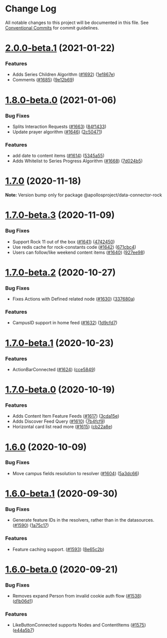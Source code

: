 # Change Log

All notable changes to this project will be documented in this file.
See [Conventional Commits](https://conventionalcommits.org) for commit guidelines.

# [2.0.0-beta.1](https://github.com/apollosproject/apollos-apps/compare/v2.0.0-beta.0...v2.0.0-beta.1) (2021-01-22)


### Features

* Adds Series Children Algorithm ([#1692](https://github.com/apollosproject/apollos-apps/issues/1692)) ([1ef867e](https://github.com/apollosproject/apollos-apps/commit/1ef867e7f7e6c96c0d9c92072c3e095ae129619a))
* Comments ([#1685](https://github.com/apollosproject/apollos-apps/issues/1685)) ([9e12b69](https://github.com/apollosproject/apollos-apps/commit/9e12b69d167f12fa42df2937cf636191b9653cb4))





# [1.8.0-beta.0](https://github.com/apollosproject/apollos-apps/compare/v1.7.0...v1.8.0-beta.0) (2021-01-06)


### Bug Fixes

* Splits Interaction Requests ([#1663](https://github.com/apollosproject/apollos-apps/issues/1663)) ([84f1433](https://github.com/apollosproject/apollos-apps/commit/84f1433))
* Update prayer algorithm  ([#1646](https://github.com/apollosproject/apollos-apps/issues/1646)) ([2c50471](https://github.com/apollosproject/apollos-apps/commit/2c50471))


### Features

* add date to content items ([#1614](https://github.com/apollosproject/apollos-apps/issues/1614)) ([5345a55](https://github.com/apollosproject/apollos-apps/commit/5345a55))
* Adds Whitelist to Series Progress Algorithm ([#1668](https://github.com/apollosproject/apollos-apps/issues/1668)) ([7d024b5](https://github.com/apollosproject/apollos-apps/commit/7d024b5))





# [1.7.0](https://github.com/apollosproject/apollos-apps/compare/v1.7.0-beta.3...v1.7.0) (2020-11-18)

**Note:** Version bump only for package @apollosproject/data-connector-rock





# [1.7.0-beta.3](https://github.com/apollosproject/apollos-apps/compare/v1.7.0-beta.2...v1.7.0-beta.3) (2020-11-09)


### Bug Fixes

* Support Rock 11 out of the box ([#1641](https://github.com/apollosproject/apollos-apps/issues/1641)) ([4742450](https://github.com/apollosproject/apollos-apps/commit/4742450))
* Use redis cache for rock-constants code ([#1642](https://github.com/apollosproject/apollos-apps/issues/1642)) ([671cbc4](https://github.com/apollosproject/apollos-apps/commit/671cbc4))
* Users can follow/like weekend content items ([#1640](https://github.com/apollosproject/apollos-apps/issues/1640)) ([927ee98](https://github.com/apollosproject/apollos-apps/commit/927ee98))





# [1.7.0-beta.2](https://github.com/apollosproject/apollos-apps/compare/v1.7.0-beta.1...v1.7.0-beta.2) (2020-10-27)


### Bug Fixes

* Fixes Actions with Defined related node ([#1630](https://github.com/apollosproject/apollos-apps/issues/1630)) ([337680a](https://github.com/apollosproject/apollos-apps/commit/337680a))


### Features

* CampusID support in home feed ([#1632](https://github.com/apollosproject/apollos-apps/issues/1632)) ([1d9cfd7](https://github.com/apollosproject/apollos-apps/commit/1d9cfd7))





# [1.7.0-beta.1](https://github.com/apollosproject/apollos-apps/compare/v1.7.0-beta.0...v1.7.0-beta.1) (2020-10-23)


### Features

* ActionBarConnected ([#1624](https://github.com/apollosproject/apollos-apps/issues/1624)) ([cce5849](https://github.com/apollosproject/apollos-apps/commit/cce5849))





# [1.7.0-beta.0](https://github.com/apollosproject/apollos-apps/compare/v1.6.0...v1.7.0-beta.0) (2020-10-19)


### Features

* Adds Content Item Feature Feeds ([#1617](https://github.com/apollosproject/apollos-apps/issues/1617)) ([3cda15e](https://github.com/apollosproject/apollos-apps/commit/3cda15e))
* Adds Discover Feed Query ([#1610](https://github.com/apollosproject/apollos-apps/issues/1610)) ([7b4fcf9](https://github.com/apollosproject/apollos-apps/commit/7b4fcf9))
* Horizontal card list read more ([#1615](https://github.com/apollosproject/apollos-apps/issues/1615)) ([cb22a8e](https://github.com/apollosproject/apollos-apps/commit/cb22a8e))





# [1.6.0](https://github.com/apollosproject/apollos-apps/compare/v1.6.0-beta.1...v1.6.0) (2020-10-09)


### Bug Fixes

* Move campus fields resolution to resolver ([#1604](https://github.com/apollosproject/apollos-apps/issues/1604)) ([5a3dc66](https://github.com/apollosproject/apollos-apps/commit/5a3dc66))





# [1.6.0-beta.1](https://github.com/apollosproject/apollos-apps/compare/v1.6.0-beta.0...v1.6.0-beta.1) (2020-09-30)


### Bug Fixes

* Generate feature IDs in the resolvers, rather than in the datasources.  ([#1590](https://github.com/apollosproject/apollos-apps/issues/1590)) ([1a75c17](https://github.com/apollosproject/apollos-apps/commit/1a75c17))


### Features

* Feature caching support.  ([#1593](https://github.com/apollosproject/apollos-apps/issues/1593)) ([8e65c2b](https://github.com/apollosproject/apollos-apps/commit/8e65c2b))





# [1.6.0-beta.0](https://github.com/apollosproject/apollos-apps/compare/v1.5.0...v1.6.0-beta.0) (2020-09-21)


### Bug Fixes

* Removes expand Person from invalid cookie auth flow ([#1538](https://github.com/apollosproject/apollos-apps/issues/1538)) ([d1b06d1](https://github.com/apollosproject/apollos-apps/commit/d1b06d1))


### Features

* LikeButtonConnected supports Nodes and ContentItems ([#1575](https://github.com/apollosproject/apollos-apps/issues/1575)) ([e44a5b7](https://github.com/apollosproject/apollos-apps/commit/e44a5b7))
